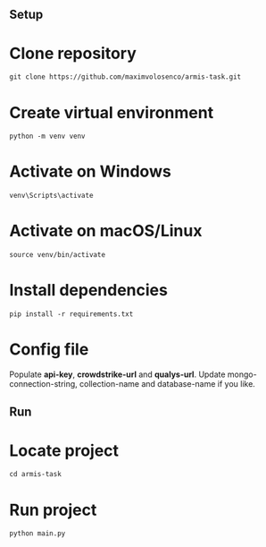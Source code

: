 ## Setup

# Clone repository
`git clone https://github.com/maximvolosenco/armis-task.git`

# Create virtual environment
`python -m venv venv`

# Activate on Windows
`venv\Scripts\activate`

# Activate on macOS/Linux
`source venv/bin/activate`

# Install dependencies
`pip install -r requirements.txt`

# Config file

Populate **api-key**, **crowdstrike-url** and **qualys-url**. Update mongo-connection-string, collection-name and database-name if you like.

## Run

# Locate project

`cd armis-task`

# Run project
`python main.py`

